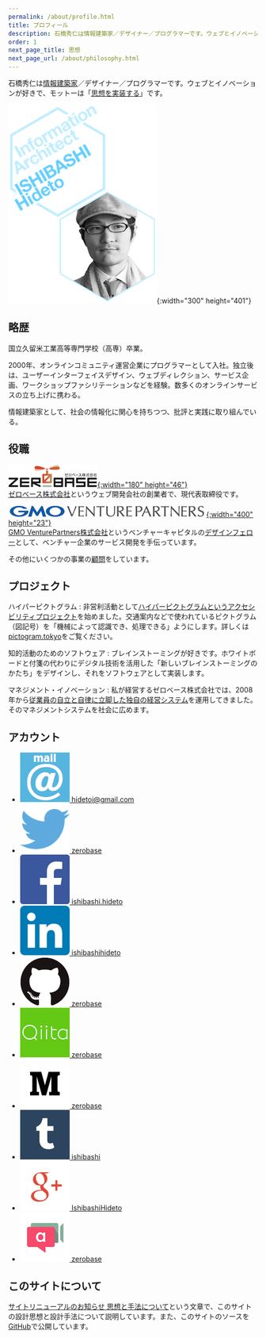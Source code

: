 ```yaml
---
permalink: /about/profile.html
title: プロフィール
description: 石橋秀仁は情報建築家／デザイナー／プログラマーです。ウェブとイノベーションが好きで、モットーは「思想を実装する」です。
order: 1
next_page_title: 思想
next_page_url: /about/philosophy.html
---
```


石橋秀仁は[情報建築家](/blog/2014/04/25/future-of-information-architect.html)／デザイナー／プログラマーです。ウェブとイノベーションが好きで、モットーは「[思想を実装する](/about/philosophy.html)」です。

![Hideto ISHIBASHI, Information Architect](/images/about/title_portrait.png){:width="300" height="401"}

## 略歴

国立久留米工業高等専門学校（高専）卒業。

2000年、オンラインコミュニティ運営企業にプログラマーとして入社。独立後は、ユーザーインターフェイスデザイン、ウェブディレクション、サービス企画、ワークショップファシリテーションなどを経験。数多くのオンラインサービスの立ち上げに携わる。

情報建築家として、社会の情報化に関心を持ちつつ、批評と実践に取り組んでいる。


## 役職

<a href="http://zerobase.jp"><img src="/images/about/zerobase.png" alt="ゼロベース株式会社のロゴ">{:width="180" height="46"}  
ゼロベース株式会社</a>というウェブ開発会社の創業者で、現代表取締役です。

<a href="http://www.gmo-vp.com"><img src="/images/about/gmovp.jpg" alt="GMO VenturePartners株式会社のロゴ">{:width="400" height="23"}  
GMO VenturePartners株式会社</a>というベンチャーキャピタルの<a href="/blog/2014/12/01/design-fellow-at-venture-capital.html">デザインフェロー</a>として、ベンチャー企業のサービス開発を手伝っています。

その他にいくつかの事業の[顧問](/about/advice.html)をしています。


## プロジェクト

ハイパーピクトグラム
: 非営利活動として[ハイパーピクトグラムというアクセシビリティプロジェクト](https://medium.com/@zerobase/-c239b5b80f8e)を始めました。交通案内などで使われているピクトグラム（図記号）を「機械によって認識でき、処理できる」ようにします。詳しくは[pictogram.tokyo](http://pictogram.tokyo/)をご覧ください。

知的活動のためのソフトウェア
: ブレインストーミングが好きです。ホワイトボードと付箋の代わりにデジタル技術を活用した「新しいブレインストーミングのかたち」をデザインし、それをソフトウェアとして実装します。

マネジメント・イノベーション
: 私が経営するゼロベース株式会社では、2008年から[従業員の自立と自律に立脚した独自の経営システム](http://zerobase.jp/blog/2010/01/post_76.html)を運用してきました。そのマネジメントシステムを社会に広めます。


## アカウント

<ul class="external link">
  <li><a href="mailto:hidetoi@gmail.com"><img alt="email" src="/images/about/mail_icon.png" width="100" height="100"> hidetoi@gmail.com</a></li>
  <li><a href="https://twitter.com/zerobase"><img alt="Twitter" src="/images/about/Twitter_logo_blue.png" width="100" height="100"> zerobase</a></li>
  <li><a href="https://www.facebook.com/ishibashi.hideto"><img alt="Facebook" src="/images/about/FB-f-Logo__blue_100.png" width="100" height="100"> ishibashi.hideto</a></li>
  <li><a href="http://jp.linkedin.com/in/ishibashihideto"><img alt="LinkedIn" src="/images/about/LinkedIn-InBug-2CRev.png" width="100" height="100"> ishibashihideto</a></li>
  <li><a href="https://github.com/zerobase"><img alt="GitHub" src="/images/about/GitHub-Mark.png" width="100" height="100"> zerobase</a></li>
  <li><a href="http://qiita.com/zerobase"><img alt="Qiita" src="/images/about/Qiita.png" width="100" height="100"> zerobase</a></li>
  <li><a href="http://medium.com/@zerobase/"><img alt="Medium" src="/images/about/Medium-logo-dark100.png" width="100" height="100"> zerobase</a></li>
  <li><a href="http://ishibashi.tumblr.com/"><img alt="Tumblr" src="/images/about/tumblr_logo_white_blue.png" width="100" height="100"> ishibashi</a></li>
  <li><a href="https://plus.google.com/+IshibashiHideto"><img alt="Google+" src="/images/about/g+icon.png" width="100" height="100"> IshibashiHideto</a></li>
  <li><a href="https://appear.in/zerobase"><img alt="appear.in" src="/images/about/logo-appear.in.png" width="100" height="100"> zerobase</a></li>
</ul>


## このサイトについて

[サイトリニューアルのお知らせ 思想と手法について](http://ja.ishibashihideto.net/activity/2015/02/18/redesigned.html)という文章で、このサイトの設計思想と設計手法について説明しています。また、このサイトのソースを[GitHub](https://github.com/zerobase/zerobase.github.io)で公開しています。
